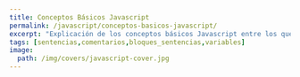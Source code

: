 ```yaml
---
title: Conceptos Básicos Javascript
permalink: /javascript/conceptos-basicos-javascript/
excerpt: "Explicación de los conceptos básicos Javascript entre los que encontramos las sentencias, bloques o comentarios de código."
tags: [sentencias,comentarios,bloques_sentencias,variables]
image:
  path: /img/covers/javascript-cover.jpg
---
```

